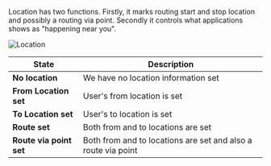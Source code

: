 Location has two functions. Firstly, it marks routing start and stop location and possibly a routing via point. Secondly it controls what applications shows as "happening near you".

![Location](https://raw.githubusercontent.com/HSLdevcom/digitransit-ui/docs/docs/images/location.png)

|State|Description|
|--------|-------|
|**No location**|We have no location information set|
|**From Location set**|User's from location is set|
|**To Location set**|User's to location is set|
|**Route set**|Both from and to locations are set|
|**Route via point set**|Both from and to locations are set and also a route via point|
